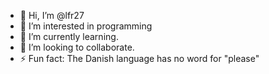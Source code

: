 - 👋 Hi, I’m @lfr27
- 👀 I’m interested in programming
- 🌱 I’m currently learning.
- 💞️ I’m looking to collaborate.
- ⚡ Fun fact: The Danish language has no word for "please"

<!---
lfr27/lfr27 is a ✨ special ✨ repository because its `README.md` (this file) appears on your GitHub profile.
You can click the Preview link to take a look at your changes.
--->
